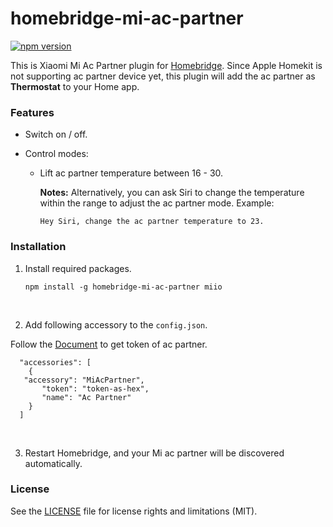 # homebridge-mi-ac-partner
[![npm version](https://badge.fury.io/js/homebridge-mi-ac-partner.svg)](https://badge.fury.io/js/homebridge-mi-ac-partner)

This is Xiaomi Mi Ac Partner plugin for [Homebridge](https://github.com/nfarina/homebridge). Since Apple Homekit is not supporting ac partner device yet, this plugin will add the ac partner as **Thermostat** to your Home app.

### Features

* Switch on / off.

* Control modes:

  - Lift ac partner temperature between 16 - 30. 

    **Notes:** Alternatively, you can ask Siri to change the temperature within the range to adjust the ac partner mode. Example:

    ```
    Hey Siri, change the ac partner temperature to 23.
    ```

### Installation

1. Install required packages.

   ```
   npm install -g homebridge-mi-ac-partner miio
   ```

   ​

2. Add following accessory to the `config.json`.

Follow the [Document](https://github.com/aholstenson/miio/blob/master/docs/management.md#getting-the-token-of-a-device) to get token of ac partner.

   ```
     "accessories": [
       {
	  "accessory": "MiAcPartner",
          "token": "token-as-hex",
          "name": "Ac Partner"
       }
     ]
   ```

   ​

3. Restart Homebridge, and your Mi ac partner will be discovered automatically.



### License

See the [LICENSE](https://github.com/takatost/homebridge-mi-ac-partner/blob/master/LICENSE.md) file for license rights and limitations (MIT).



